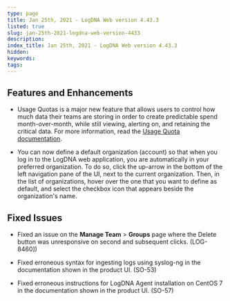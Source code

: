 ```yaml
---
type: page
title: Jan 25th, 2021 - LogDNA Web version 4.43.3
listed: true
slug: jan-25th-2021-logdna-web-version-4433
description: 
index_title: Jan 25th, 2021 - LogDNA Web version 4.43.3
hidden: 
keywords: 
tags: 
---
```




## Features and Enhancements

- Usage Quotas is a major new feature that allows users to control how much data their teams are storing in order to create predictable spend month-over-month, while still viewing, alerting on, and retaining the critical data. For more information, read the [Usage Quota documentation](https://docs.logdna.com/docs/usage-quotas).

- You can now define a default organization (account) so that when you log in to the LogDNA web application, you are automatically in your preferred organization. To do so, click the up-arrow in the bottom of the left navigation pane of the UI, next to the current organization. Then, in the list of organizations, hover over the one that you want to define as default, and select the checkbox icon that appears beside the organization's name.

## Fixed Issues

- Fixed an issue on the **Manage Team** &gt; **Groups** page where the Delete button was unresponsive on second and subsequent clicks. (LOG-8460])

- Fixed erroneous syntax for ingesting logs using syslog-ng in the documentation shown in the product UI. (SO-53)

- Fixed erroneous instructions for LogDNA Agent installation on CentOS 7 in the documentation shown in the product UI. (SO-57)

